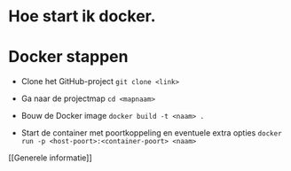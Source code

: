 
# **Hoe start ik docker.**

# Docker stappen

- Clone het GitHub-project
    `git clone <link>`
    
- Ga naar de projectmap
    `cd <mapnaam>`
    
- Bouw de Docker image
    `docker build -t <naam> .`
    
- Start de container met poortkoppeling en eventuele extra opties
    `docker run -p <host-poort>:<container-poort> <naam>`


[[Generele informatie]]